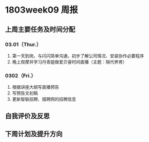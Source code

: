 # 1803week09 周报
## 上周主要任务及时间分配
### 03.01（Thur.）
1. 第一天到岗，与闪闪简单沟通，初步了解公司情况、安装协作必要程序
2. 晚上观摩并学习丹青姐做爱贝睿时间直播（主题：隔代养育）
### 0302（Fri.）
1. 根据讲座大纲写直播预告
2. 写预告文初稿
3. 更新智联招聘、猎聘网的招聘信息

## 自我评价及反思

## 下周计划及提升方向
